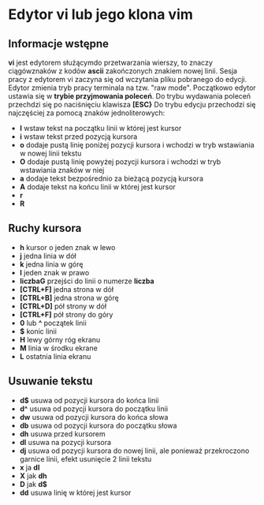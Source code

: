 # Edytor vi lub jego klona vim
## Informacje wstępne
__vi__ jest edytorem służącymdo przetwarzania wierszy, to znaczy ciągówznaków z kodów __ascii__ zakończonych znakiem
nowej linii. Sesja pracy z edytorem vi zaczyna się od wczytania pliku pobranego do edycji. Edytor zmienia tryb pracy
terminala na tzw. "raw mode". Początkowo edytor ustawia się w __trybie przyjmowania poleceń__.
Do trybu wydawania poleceń przechdzi się po naciśnięciu klawisza __[ESC}__
Do trybu edycju przechodzi się najczęściej za pomocą znaków jednoliterowych:
* __I__ wstaw tekst na początku linii w której jest kursor
* __i__ wstaw tekst przed pozycją kursora
* __o__ dodaje pustą linię poniżej pozycji kursora i wchodzi w tryb wstawiania w nowej linii tekstu
* __O__ dodaje pustą linię powyżej pozycji kursora i wchodzi w tryb wstawiania znaków w niej
* __a__ dodaje tekst bezpośrednio za bieżącą pozycją kursora
* __A__ dodaje tekst na końcu linii w której jest kursor
* __r__
* __R__
 

## Ruchy kursora

* __h__ kursor o jeden znak w lewo
* __j__ jedna linia w dół
* __k__ jedna linia w górę
* __l__ jeden znak w prawo
* __liczbaG__ przejści do linii o numerze __liczba__
* __[CTRL+F]__ jedna strona w dół
* __[CTRL+B]__ jedna strona w górę
* __[CTRL+D]__ pół strony w dół
* __[CTRL+F]__ pół strony do góry
* __0__  lub __^__ początek linii
* __$__ konic linii
* __H__ lewy górny róg ekranu
* __M__ linia w środku ekrane
* __L__ ostatnia linia ekranu


## Usuwanie tekstu

* __d$__ usuwa od pozycji kursora do  końca linii
* __d^__ usuwa od pozycji kursora do  początku linii
* __dw__ usuwa od pozycji kursora do  końca słowa
* __db__ usuwa od pozycji kursora do  początku słowa
* __dh__ usuwa przed kursorem
* __dl__ usuwa na pozycji kursora
* __dj__ usuwa od pozycji kursora do  nowej linii, ale ponieważ przekroczono garnice linii, efekt usunięcie 2 linii tekstu
* __x__ ja __dl__
* __X__ jak __dh__
* __D__ jak __d$__
* __dd__ usuwa linię w której jest kursor


